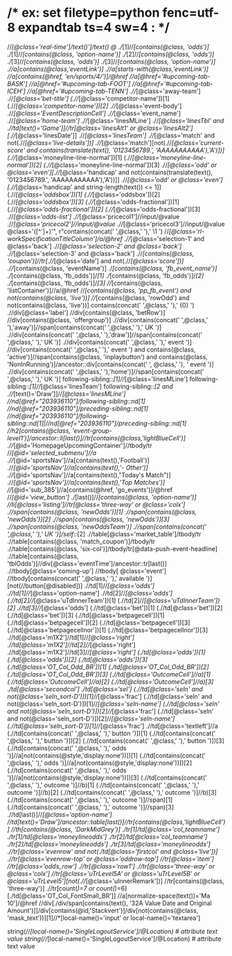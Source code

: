 # /* ex: set filetype=python fenc=utf-8 expandtab ts=4 sw=4 : */

//*[@class='real-time']/text()']/text()
 @ 
./*[1]//*[contains(@class, 'odds')]
./*[1]//*[contains(@class, 'option-name')]
./*[2]//*[contains(@class, 'odds')]
./*[3]//*[contains(@class, 'odds')]
./*[3]//*[contains(@class, 'option-name')]
.//a[contains(@class,'eventLink')]
.//a[starts-with(@class,'eventLink')]
//a[contains(@href, 'en/sports/4/')]/@href
//a[@href='#upcoming-tab-BASK']
//a[@href='#upcoming-tab-FOOT']
//a[@href='#upcoming-tab-ICEH']
//a[@href='#upcoming-tab-TENN']
.//*[@class='away-team']
.//*[@class='bet-title']
(.//*[@class='competitor-name'])[1]
(.//*[@class='competitor-name'])[2]
.//*[@class='event-body']
.//*[@class='EventDescriptionCell']
.//*[@class='event_name']
.//*[@class='home-team']
.//*[@class='linesMLine']
.//*[@class='linesTbl' and .//td[text()='Game']]//tr[@class='linesAlt1' or @class='linesAlt2'][.//*[@class='linesDate']]
.//*[@class='linesTeam']
.//*[@class='match' and not(.//*[@class='live-details'])]
.//*[@class='match'][not(.//*[@class='current-score' and contains(translate(text(), '0123456789.', 'AAAAAAAAAAA'),'A')])]
(.//*[@class='moneyline-line-normal'])[1]
(.//*[@class='moneyline-line-normal'])[2]
(.//*[@class='moneyline-line-normal'])[3]
.//*[@class='odd' or @class='even'][.//*[@class='handicap' and not(contains(translate(text(), '0123456789.', 'AAAAAAAAAAA'),'A'))]]
.//*[@class='odd' or @class='even'][.//*[@class='handicap' and string-length(text()) <= 1]]
(.//*[@class='oddsbox'])[1]
(.//*[@class='oddsbox'])[2]
(.//*[@class='oddsbox'])[3]
(.//*[@class='odds-fractional'])[1]
(.//*[@class='odds-fractional'])[2]
(.//*[@class='odds-fractional'])[3]
.//*[@class='odds-list']
.//*[@class='pricecol1']//input/@value
.//*[@class='pricecol2']//input/@value
.//*[@class='pricecol3']//input/@value
@class='([^']+)'", r"contains(concat(' ',@class,' '),' \1 ')
//*[@class='rl-workSpecificationTitleColumn']/a/@href
.//*[@class='selection-1' and @class='back']
.//*[@class='selection-2' and @class='back']
.//*[@class='selection-3' and @class='back']
.//*[contains(@class, 'coupon')]//tr[.//*[@class='date'] and not(.//*[@class='score'])]
.//*[contains(@class, 'eventName')]
./*[contains(@class, 'fb_event_name')]
./*[contains(@class, 'fb_odds')]/*[1]
./*[contains(@class, 'fb_odds')]/*[2]
./*[contains(@class, 'fb_odds')]/*[3]
//*[contains(@class, 'listContainer')]//a/@href
//*[contains(@class, 'pp_fb_event') and not(contains(@class, 'live'))]
//*[contains(@class, 'rowOdd') and not(contains(@class, 'live'))]
contains(concat(' ',@class,' '),' {0} ')
.//div[@class='label']
//div[contains(@class, 'betRow')]
//div[contains(@class, 'offergroup')]
.//div[contains(concat(' ',@class,' '),'away')]//span[contains(concat(' ',@class,' '),' UK ')]
.//div[contains(concat(' ',@class,' '),'draw')]//span[contains(concat(' ',@class,' '),' UK ')]
.//div[contains(concat(' ',@class,' '),' event ')]
//div[contains(concat(' ',@class,' '),' event ') and contains(@class, 'active')]//span[contains(@class, 'inplaybutton') and contains(@class, 'NonInRunning')]/ancestor::div[contains(concat(' ', @class,' '), ' event ')]
.//div[contains(concat(' ',@class,' '),'home')]//span[contains(concat(' ',@class,' '),' UK ')]
following-sibling::*[1]//*[@class='linesMLine']
following-sibling::*[1]//*[@class='linesTeam']
following-sibling::*[2 and .//*[text()='Draw']]//*[@class='linesMLine']
//nd[@ref="203936110"]/following-sibling::nd[1]
//nd[@ref="203936110"]/preceding-sibling::nd[1]
//nd[@ref="203936110"]/following-sibling::nd[1]|//nd[@ref="203936110"]/preceding-sibling::nd[1]
//h2[contains(@class, 'event-group-level1')]/ancestor::li[last()]//tr[contains(@class,'lightBlueCell')]
.//*[@id='HomepageUpcomingContainer']//tbody/tr
//*[@id='selected_submenu']//a
.//*[@id='sportsNav']//a[contains(text(),'Football')]
.//*[@id='sportsNav']//a[contains(text(),'- Other')]
.//*[@id='sportsNav']//a[contains(text(),\"Today's Match\")]
.//*[@id='sportsNav']//a[contains(text(),'Top Matches')]
//*[@id='sub_385']//a[contains(@href, 'go_events')]/@href
//*[@id='view_button']
./*[last()]//*[contains(@class, 'option-name')]
//li[@class='listing']//tr[@class='three-way' or @class='colx']
.//span[contains(@class, 'newOdds')][1]
.//span[contains(@class, 'newOdds')][2]
.//span[contains(@class, 'newOdds')][3]
.//span[contains(@class, 'newOddsTeam')]
.//span[contains(concat(' ',@class,' '),' UK ')]/self::*[2]
.//table[@class='market_table']/tbody/tr
.//table[contains(@class, 'match_coupon')]/tbody/tr
.//table[contains(@class, 'six-col')]/tbody/tr[@data-push-event-headline]
.//table[contains(@class, 'tblOdds')]//div[@class='eventTime']/ancestor::tr[last()]
.//tbody[@class='coming-up']
//tbody[ @class='event']
//tbody[contains(concat(' ',@class,' '),' available ')][not(//button[@disabled])]
.//td[1]//*[@class='odds']
.//td[1]//*[@class='option-name']
.//td[2]//*[@class='odds']
(.//td[2]//*[@class='uTdInnerTeam'])[1]
(.//td[2]//*[@class='uTdInnerTeam'])[2]
.//td[3]//*[@class='odds']
(.//td[@class='bet'])[1]
(.//td[@class='bet'])[2]
(.//td[@class='bet'])[3]
(.//td[@class='betpagecell'])[1]
(.//td[@class='betpagecell'])[2]
(.//td[@class='betpagecell'])[3]
(.//td[@class='betpagecellnor'])[1]
(.//td[@class='betpagecellnor'])[3]
.//td[@class='m1X2']//td[1]//*[@class='right']
.//td[@class='m1X2']//td[2]//*[@class='right']
.//td[@class='m1X2']//td[3]//*[@class='right']
(./td[@class='odds'])[1]
(./td[@class='odds'])[2]
(./td[@class='odds'])[3]
(./td[@class='OT_Col_Odd_BR'])[1]
(./td[@class='OT_Col_Odd_BR'])[2]
(./td[@class='OT_Col_Odd_BR'])[3]
(.//td[@class='OutcomeCell']//a)[1]
(.//td[@class='OutcomeCell']//a)[2]
(.//td[@class='OutcomeCell']//a)[3]
./td[@class='secondcol']
./td[@class='sel']
(.//td[@class='seln' and not(@class='seln_sort-D')])[1]//*[@class='frac']
(.//td[@class='seln' and not(@class='seln_sort-D')])[1]//*[@class='seln-name']
(.//td[@class='seln' and not(@class='seln_sort-D')])[2]//*[@class='frac']
(.//td[@class='seln' and not(@class='seln_sort-D')])[2]//*[@class='seln-name']
(.//td[@class='seln_sort-D'])[1]//*[@class='frac']
.//td[@class='textleft']//a
(.//td[contains(concat(' ',@class,' '),' button ')])[1]
(.//td[contains(concat(' ',@class,' '),' button ')])[2]
(.//td[contains(concat(' ',@class,' '),' button ')])[3]
(.//td[contains(concat(' ',@class,' '),' odds ')]//a[not(contains(@style,'display:none'))])[1]
(.//td[contains(concat(' ',@class,' '),' odds ')]//a[not(contains(@style,'display:none'))])[2]
(.//td[contains(concat(' ',@class,' '),' odds ')]//a[not(contains(@style,'display:none'))])[3]
(.//td[contains(concat(' ',@class,' '),' outcome ')]//b)[1]
(.//td[contains(concat(' ',@class,' '),' outcome ')]//b)[2]
(.//td[contains(concat(' ',@class,' '),' outcome ')]//b)[3]
(.//td[contains(concat(' ',@class,' '),' outcome ')]//span)[1]
(.//td[contains(concat(' ',@class,' '),' outcome ')]//span)[3]
.//td[last()]//*[@class='option-name']
//td[text()='Draw']/ancestor::table[last()]//tr[contains(@class,'lightBlueCell')]
//th[contains(@class, 'DarkMidGrey')]
./tr[1]/td[@class='col_teamname']
./tr[1]/td[@class='moneylineodds']
./tr[2]/td[@class='col_teamname']
./tr[2]/td[@class='moneylineodds']
./tr[3]/td[@class='moneylineodds']
.//tr[@class='evenrow' and not(./td[@class='firstcol' and @class='live'])]
.//tr[@class='evenrow-top' or @class='oddrow-top']
//tr[@class='item']
//tr[@class='odds_row']
.//tr[@class='row1']
.//tr[@class='three-way' or @class='colx']
//tr[@class='uTrLevel5A' or @class='uTrLevel5B' or @class='uTrLevel5'][not(.//*[@class='uInnerRemark'])]
//tr[contains(@class, 'three-way')]
.//tr[count(*)=7 or count(*)=6][./td[@class='OT_Col_FontSmall_BR']]
//a[normalize-space(text())='Ma 10']/@href
//div[./div/span[contains(text(), '32A Value Date and Original Amount')]]/div[contains(@id,'Stackvert')]/div[not(contains(@class, 'mask_text'))][1]//*[local-name()='input' or local-name()='textarea']

string(//*[local-name()='SingleLogoutService']/@Location) # attribute text value
string(//*[local-name()='SingleLogoutService']/@Location) # attribute text value
